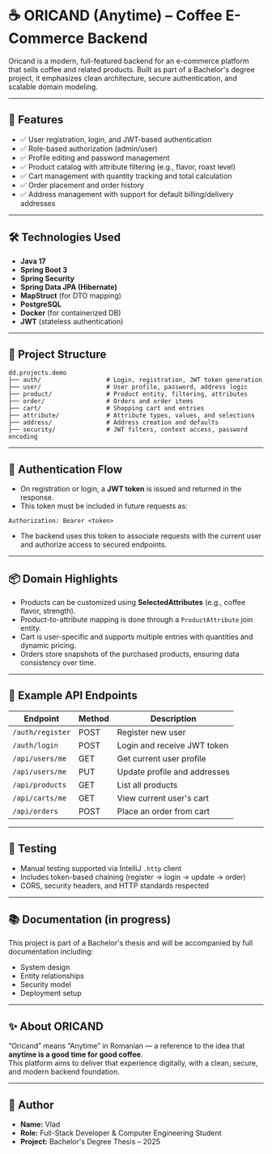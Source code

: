 # ☕ ORICAND (Anytime) – Coffee E-Commerce Backend

Oricand is a modern, full-featured backend for an e-commerce platform that sells coffee and related products. Built as
part of a Bachelor's degree project, it emphasizes clean architecture, secure authentication, and scalable domain
modeling.

---

## 🚀 Features

- ✅ User registration, login, and JWT-based authentication
- ✅ Role-based authorization (admin/user)
- ✅ Profile editing and password management
- ✅ Product catalog with attribute filtering (e.g., flavor, roast level)
- ✅ Cart management with quantity tracking and total calculation
- ✅ Order placement and order history
- ✅ Address management with support for default billing/delivery addresses

---

## 🛠️ Technologies Used

- **Java 17**
- **Spring Boot 3**
- **Spring Security**
- **Spring Data JPA (Hibernate)**
- **MapStruct** (for DTO mapping)
- **PostgreSQL**
- **Docker** (for containerized DB)
- **JWT** (stateless authentication)

---

## 📁 Project Structure

```
dd.projects.demo
├── auth/                  # Login, registration, JWT token generation
├── user/                  # User profile, password, address logic
├── product/               # Product entity, filtering, attributes
├── order/                 # Orders and order items
├── cart/                  # Shopping cart and entries
├── attribute/             # Attribute types, values, and selections
├── address/               # Address creation and defaults
├── security/              # JWT filters, context access, password encoding
```

---

## 🔐 Authentication Flow

- On registration or login, a **JWT token** is issued and returned in the response.
- This token must be included in future requests as:

```
Authorization: Bearer <token>
```

- The backend uses this token to associate requests with the current user and authorize access to secured endpoints.

---

## 📦 Domain Highlights

- Products can be customized using **SelectedAttributes** (e.g., coffee flavor, strength).
- Product-to-attribute mapping is done through a `ProductAttribute` join entity.
- Cart is user-specific and supports multiple entries with quantities and dynamic pricing.
- Orders store snapshots of the purchased products, ensuring data consistency over time.

---

## 📄 Example API Endpoints

| Endpoint         | Method | Description                  |
|------------------|--------|------------------------------|
| `/auth/register` | POST   | Register new user            |
| `/auth/login`    | POST   | Login and receive JWT token  |
| `/api/users/me`  | GET    | Get current user profile     |
| `/api/users/me`  | PUT    | Update profile and addresses |
| `/api/products`  | GET    | List all products            |
| `/api/carts/me`  | GET    | View current user's cart     |
| `/api/orders`    | POST   | Place an order from cart     |

---

## 🧪 Testing

- Manual testing supported via IntelliJ `.http` client
- Includes token-based chaining (register → login → update → order)
- CORS, security headers, and HTTP standards respected

---

## 📚 Documentation (in progress)

This project is part of a Bachelor's thesis and will be accompanied by full documentation including:

- System design
- Entity relationships
- Security model
- Deployment setup

---

## ✨ About ORICAND

“Oricand” means “Anytime” in Romanian — a reference to the idea that **anytime is a good time for good coffee**.  
This platform aims to deliver that experience digitally, with a clean, secure, and modern backend foundation.

---

## 🧠 Author

- **Name:** Vlad
- **Role:** Full-Stack Developer & Computer Engineering Student
- **Project:** Bachelor's Degree Thesis – 2025
